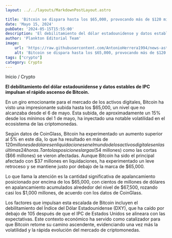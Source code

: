 ```yaml
---
layout: ../../layouts/MarkdownPostLayout.astro

title: 'Bitcoin se dispara hasta los $65,000, provocando más de $120 millones en liquidaciones en 24 horas'
date: 'Mayo 15, 2024'
pubDate: '2024-05-15T15:55:00'
description: 'El debilitamiento del dólar estadounidense y datos estables de IPC impulsan el rápido ascenso de Bitcoin.'
author: 'Plankton Editorial Team'
image:
    url: 'https://raw.githubusercontent.com/AntonioHerrera1994/news-astro/master/src/assets/crypto/crypto144.webp'
    alt: 'Bitcoin se dispara hasta los $65,000, provocando más de $120 millones en liquidaciones en 24 horas'
tags: ["crypto"]
category: Crypto
---
```


<span><a href="/" style="text-decoration:none;color:#0F1416">Inicio</a> / <a href="/crypto" style="text-decoration:none;color:#0F1416">Crypto</a></span>

<p style="font-weight: bold;">El debilitamiento del dólar estadounidense y datos estables de IPC impulsan el rápido ascenso de Bitcoin.</p>

En un giro emocionante para el mercado de los activos digitales, Bitcoin ha visto una impresionante subida hasta los $65,000, un nivel que no alcanzaba desde el 6 de mayo. Esta subida, de aproximadamente un 15% desde los mínimos del 1 de mayo, ha inyectado una notable volatilidad en el ecosistema de las criptomonedas.

Según datos de CoinGlass, Bitcoin ha experimentado un aumento superior al 5% en este día, lo que ha resultado en más de $120 millones de dólares en liquidaciones en el mundo de los activos digitales en las últimas 24 horas. Tanto las posiciones largas ($54 millones) como las cortas ($66 millones) se vieron afectadas. Aunque Bitcoin ha sido el principal afectado con $37 millones en liquidaciones, ha experimentado un leve retroceso y se mantiene justo por debajo de la marca de $65,000.

Lo que llama la atención es la cantidad significativa de apalancamiento posicionado por encima de los $65,000, con cientos de millones de dólares en apalancamiento acumulados alrededor del nivel de $67,500, rozando casi los $1,000 millones, de acuerdo con los datos de CoinGlass.

Los factores que impulsan esta escalada de Bitcoin incluyen el debilitamiento del Índice del Dólar Estadounidense (DXY), que ha caído por debajo de 105 después de que el IPC de Estados Unidos se alineara con las expectativas. Este contexto económico ha servido como catalizador para que Bitcoin retome su camino ascendente, evidenciando una vez más la volatilidad y la rápida evolución del mercado de criptomonedas.